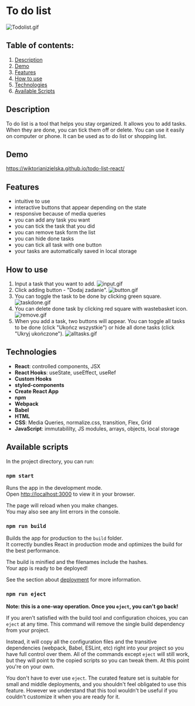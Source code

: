 # To do list

![Todolist.gif](https://i.postimg.cc/mZnBF7g8/Todolist.gif)

## Table of contents:
1. [Description](#description)
1. [Demo](#demo)
1. [Features](#features)
1. [How to use](#how-to-use)
1. [Technologies](#technologies)
1. [Available Scripts](#available-scripts)

## Description
To do list is a tool that helps you stay organized. It allows you to add tasks. When they are done, you can tick them off or delete. You can use it easily on computer or phone. It can be used as to do list or shopping list.

## Demo
https://wiktorianizielska.github.io/todo-list-react/

## Features
- intuitive to use
- interactive buttons that appear depending on the state
- responsive because of media queries
- you can add any task you want
- you can tick the task that you did
- you can remove task form the list
- you can hide done tasks
- you can tick all task with one button 
- your tasks are automatically saved in local storage

## How to use
1. Input a task that you want to add. 
![input.gif](https://i.postimg.cc/3xDyWjS0/input.gif)
1. Click adding button - "Dodaj zadanie".
![button.gif](https://i.postimg.cc/ryHRcFMp/button.gif)
1. You can toggle the task to be done by clicking green square.
![taskdone.gif](https://i.postimg.cc/x8cfhYBN/taskdone.gif)
1. You can delete done task by clicking red square with wastebasket icon.
![remove.gif](https://i.postimg.cc/yY74D7Lm/remove.gif)
1. When you add a task, two buttons will appear. You can toggle all tasks to be done (click "Ukończ wszystkie") or hide all done tasks (click "Ukryj ukończone").
![alltasks.gif](https://i.postimg.cc/Kz6bqVhm/alltasks.gif)

## Technologies
- **React**: controlled components, JSX
- **React Hooks**: useState, useEffect, useRef
- **Custom Hooks**
- **styled-components**
- **Create React App**
- **npm**
- **Webpack**
- **Babel**
- **HTML**
- **CSS**: Media Queries, normalize.css, transition, Flex, Grid
- **JavaScript**: immutabililty, JS modules, arrays, objects, local storage


## Available scripts
In the project directory, you can run:

### `npm start`

Runs the app in the development mode.\
Open [http://localhost:3000](http://localhost:3000) to view it in your browser.

The page will reload when you make changes.\
You may also see any lint errors in the console.

### `npm run build`

Builds the app for production to the `build` folder.\
It correctly bundles React in production mode and optimizes the build for the best performance.

The build is minified and the filenames include the hashes.\
Your app is ready to be deployed!

See the section about [deployment](https://facebook.github.io/create-react-app/docs/deployment) for more information.

### `npm run eject`

**Note: this is a one-way operation. Once you `eject`, you can't go back!**

If you aren't satisfied with the build tool and configuration choices, you can `eject` at any time. This command will remove the single build dependency from your project.

Instead, it will copy all the configuration files and the transitive dependencies (webpack, Babel, ESLint, etc) right into your project so you have full control over them. All of the commands except `eject` will still work, but they will point to the copied scripts so you can tweak them. At this point you're on your own.

You don't have to ever use `eject`. The curated feature set is suitable for small and middle deployments, and you shouldn't feel obligated to use this feature. However we understand that this tool wouldn't be useful if you couldn't customize it when you are ready for it.


